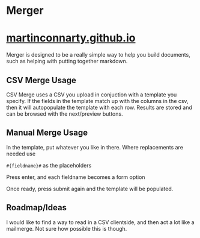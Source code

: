 # Merger

# [martinconnarty.github.io](https://martinconnarty.github.io)

Merger is designed to be a really simple way to help you build documents, such as helping with putting together markdown.
## CSV Merge Usage

CSV Merge uses a CSV you upload in conjuction with a template you specify. If the fields in the template match up with the columns in the csv, then it will autopopulate the template with each row.
Results are stored and can be browsed with the next/preview buttons.

## Manual Merge Usage


In the template, put whatever you like in there. Where replacements are needed use

`#{fieldname}#` as the placeholders

Press enter, and each fieldname becomes a form option

Once ready, press submit again and the template will be populated.


## Roadmap/Ideas

I would like to find a way to read in a CSV clientside, and then act a lot like a mailmerge. Not sure how possible this is though.


